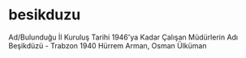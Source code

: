 # besikduzu
Ad/Bulunduğu İl 	Kuruluş Tarihi 	1946'ya Kadar Çalışan Müdürlerin Adı
Beşikdüzü - Trabzon       1940        Hürrem Arman, Osman Ülküman
